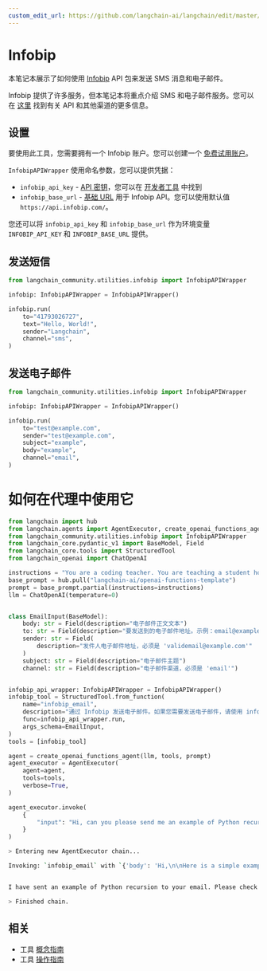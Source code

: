 ```yaml
---
custom_edit_url: https://github.com/langchain-ai/langchain/edit/master/docs/docs/integrations/tools/infobip.ipynb
---
```


# Infobip
本笔记本展示了如何使用 [Infobip](https://www.infobip.com/) API 包来发送 SMS 消息和电子邮件。

Infobip 提供了许多服务，但本笔记本将重点介绍 SMS 和电子邮件服务。您可以在 [这里](https://www.infobip.com/docs/api) 找到有关 API 和其他渠道的更多信息。

## 设置

要使用此工具，您需要拥有一个 Infobip 账户。您可以创建一个 [免费试用账户](https://www.infobip.com/docs/essentials/free-trial)。

`InfobipAPIWrapper` 使用命名参数，您可以提供凭据：

- `infobip_api_key` - [API 密钥](https://www.infobip.com/docs/essentials/api-authentication#api-key-header)，您可以在 [开发者工具](https://portal.infobip.com/dev/api-keys) 中找到
- `infobip_base_url` - [基础 URL](https://www.infobip.com/docs/essentials/base-url) 用于 Infobip API。您可以使用默认值 `https://api.infobip.com/`。

您还可以将 `infobip_api_key` 和 `infobip_base_url` 作为环境变量 `INFOBIP_API_KEY` 和 `INFOBIP_BASE_URL` 提供。

## 发送短信


```python
from langchain_community.utilities.infobip import InfobipAPIWrapper

infobip: InfobipAPIWrapper = InfobipAPIWrapper()

infobip.run(
    to="41793026727",
    text="Hello, World!",
    sender="Langchain",
    channel="sms",
)
```

## 发送电子邮件


```python
from langchain_community.utilities.infobip import InfobipAPIWrapper

infobip: InfobipAPIWrapper = InfobipAPIWrapper()

infobip.run(
    to="test@example.com",
    sender="test@example.com",
    subject="example",
    body="example",
    channel="email",
)
```

# 如何在代理中使用它

```python
from langchain import hub
from langchain.agents import AgentExecutor, create_openai_functions_agent
from langchain_community.utilities.infobip import InfobipAPIWrapper
from langchain_core.pydantic_v1 import BaseModel, Field
from langchain_core.tools import StructuredTool
from langchain_openai import ChatOpenAI

instructions = "You are a coding teacher. You are teaching a student how to code. The student asks you a question. You answer the question."
base_prompt = hub.pull("langchain-ai/openai-functions-template")
prompt = base_prompt.partial(instructions=instructions)
llm = ChatOpenAI(temperature=0)


class EmailInput(BaseModel):
    body: str = Field(description="电子邮件正文文本")
    to: str = Field(description="要发送到的电子邮件地址。示例：email@example.com")
    sender: str = Field(
        description="发件人电子邮件地址，必须是 'validemail@example.com'"
    )
    subject: str = Field(description="电子邮件主题")
    channel: str = Field(description="电子邮件渠道，必须是 'email'")


infobip_api_wrapper: InfobipAPIWrapper = InfobipAPIWrapper()
infobip_tool = StructuredTool.from_function(
    name="infobip_email",
    description="通过 Infobip 发送电子邮件。如果您需要发送电子邮件，请使用 infobip_email",
    func=infobip_api_wrapper.run,
    args_schema=EmailInput,
)
tools = [infobip_tool]

agent = create_openai_functions_agent(llm, tools, prompt)
agent_executor = AgentExecutor(
    agent=agent,
    tools=tools,
    verbose=True,
)

agent_executor.invoke(
    {
        "input": "Hi, can you please send me an example of Python recursion to my email email@example.com"
    }
)
```

```bash
> Entering new AgentExecutor chain...

Invoking: `infobip_email` with `{'body': 'Hi,\n\nHere is a simple example of a recursive function in Python:\n\n```\ndef factorial(n):\n    if n == 1:\n        return 1\n    else:\n        return n * factorial(n-1)\n```\n\nThis function calculates the factorial of a number. The factorial of a number is the product of all positive integers less than or equal to that number. The function calls itself with a smaller argument until it reaches the base case where n equals 1.\n\nBest,\nCoding Teacher', 'to': 'email@example.com', 'sender': 'validemail@example.com', 'subject': 'Python Recursion Example', 'channel': 'email'}`


I have sent an example of Python recursion to your email. Please check your inbox.

> Finished chain.
```

## 相关

- 工具 [概念指南](/docs/concepts/#tools)
- 工具 [操作指南](/docs/how_to/#tools)